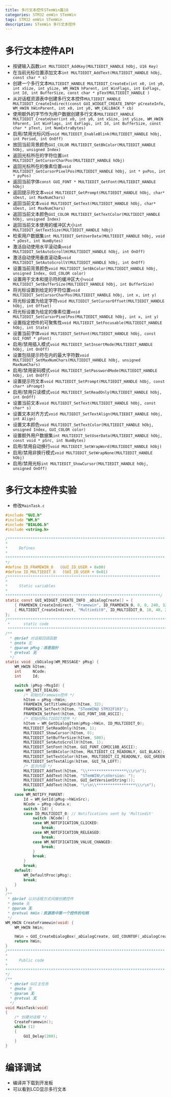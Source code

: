 ```yaml
---
title: 多行文本控件STemWin篇18
categories: STM32 emWin STemWin
tags: STM32 emWin STemWin
description: STemWin 多行文本控件
---
```

# 多行文本控件API
- 按键输入函数`int MULTIEDIT_AddKey(MULTIEDIT_HANDLE hObj, U16 Key)`
- 在当前光标位置添加文本`int MULTIEDIT_AddText(MULTIEDIT_HANDLE hObj, const char * s)`
- 创建一个多行文本`MULTIEDIT_HANDLE MULTIEDIT_CreateEx(int x0, int y0, int xSize, int ySize, WM_HWIN hParent, int WinFlags, int ExFlags, int Id, int BufferSize, const char * pTextMULTIEDIT_HANDLE )`
- 从对话框资源表中创建多行文本控件`MULTIEDIT_HANDLE MULTIEDIT_CreateIndirect(const GUI_WIDGET_CREATE_INFO* pCreateInfo, WM_HWIN hWinParent, int x0, int y0, WM_CALLBACK * cb)`
- 使用额外的字节作为用户数据创建多行文本`MULTIEDIT_HANDLE MULTIEDIT_CreateUser(int x0, int y0, int xSize, int ySize, WM_HWIN hParent, int WinFlags, int ExFlags, int Id, int BufferSize, const char * pText, int NumExtraBytes)`
- 启用/禁用光标闪烁`void MULTIEDIT_EnableBlink(MULTIEDIT_HANDLE hObj, int Period, int OnOff)`
- 放回当前背景颜色`GUI_COLOR MULTIEDIT_GetBkColor(MULTIEDIT_HANDLE hObj, unsigned Index)`
- 返回光标所在的字符位置`int MULTIEDIT_GetCursorCharPos(MULTIEDIT_HANDLE hObj)`
- 返回光标所在的像素位置`void MULTIEDIT_GetCursorPixelPos(MULTIEDIT_HANDLE hObj, int * pxPos, int * pyPos)`
- 返回当前字体`const GUI_FONT * MULTIEDIT_GetFont(MULTIEDIT_HANDLE hObj)`
- 返回提示符文本`void MULTIEDIT_GetPrompt(MULTIEDIT_HANDLE hObj, char* sDest, int MaxNumChars)`
- 返回当前文本`void MULTIEDIT_GetText(MULTIEDIT_HANDLE hObj, char* sDest, int MaxNumChars)`
- 返回当前文本颜色`GUI_COLOR MULTIEDIT_GetTextColor(MULTIEDIT_HANDLE hObj, unsigned Index)`
- 返回当前文本使用的缓冲区大小`int MULTIEDIT_GetTextSize(MULTIEDIT_HANDLE hObj)`
- 检索用户数据集`int MULTIEDIT_GetUserData(MULTIEDIT_HANDLE hObj, void * pDest, int NumBytes)`
- 激活自动使用水平滚动条`void MULTIEDIT_SetAutoScrollH(MULTIEDIT_HANDLE hObj, int OnOff)`
- 激活自动使用垂直滚动条`void MULTIEDIT_SetAutoScrollV(MULTIEDIT_HANDLE hObj, int OnOff)`
- 设置当前背景颜色`void MULTIEDIT_SetBkColor(MULTIEDIT_HANDLE hObj, unsigned Index, GUI_COLOR color)`
- 设置用于文本和提示符的缓冲区大小`void MULTIEDIT_SetBufferSize(MULTIEDIT_HANDLE hObj, int BufferSize)`
- 将光标设置到给定的字符位置`void MULTIEDIT_SetCursorCharPos(MULTIEDIT_HANDLE hObj, int x, int y)`
- 将光标设置为给定字符`void MULTIEDIT_SetCursorOffset(MULTIEDIT_HANDLE hObj, int Offset)`
- 将光标设置为给定的像素位置`void MULTIEDIT_SetCursorPixelPos(MULTIEDIT_HANDLE hObj, int x, int y)`
- 设置指定控件的可聚焦性`void MULTIEDIT_SetFocusable(MULTIEDIT_HANDLE hObj, int State)`
- 设置当前字体`void MULTIEDIT_SetFont(MULTIEDIT_HANDLE hObj, const GUI_FONT * pFont)`
- 启用/禁用插入模式`void MULTIEDIT_SetInsertMode(MULTIEDIT_HANDLE hObj, int OnOff)`
- 设置包括提示符在内的最大字符数`void MULTIEDIT_SetMaxNumChars(MULTIEDIT_HANDLE hObj, unsigned MaxNumChars)`
- 启用/禁用密码模式`void MULTIEDIT_SetPasswordMode(MULTIEDIT_HANDLE hObj, int OnOff)`
- 设置提示符文本`void MULTIEDIT_SetPrompt(MULTIEDIT_HANDLE hObj, const char* sPrompt)`
- 启用/禁用只读模式`void MULTIEDIT_SetReadOnly(MULTIEDIT_HANDLE hObj, int OnOff)`
- 设置当前文本`void MULTIEDIT_SetText(MULTIEDIT_HANDLE hObj, const char* s)`
- 设置文本对齐方式`void MULTIEDIT_SetTextAlign(MULTIEDIT_HANDLE hObj, int Align)`
- 设置文本颜色`void MULTIEDIT_SetTextColor(MULTIEDIT_HANDLE hObj, unsigned Index, GUI_COLOR color)`
- 设置额外用户数据集`int MULTIEDIT_SetUserData(MULTIEDIT_HANDLE hObj, const void * pSrc, int NumBytes)`
- 启用/禁用自动换行`void MULTIEDIT_SetWrapWord(MULTIEDIT_HANDLE hObj)`
- 启用/禁用非换行模式`void MULTIEDIT_SetWrapNone(MULTIEDIT_HANDLE hObj)`
- 启用/禁用光标`int MULTIEDIT_ShowCursor(MULTIEDIT_HANDLE hObj, unsigned OnOff)`

# 多行文本控件实验
- 修改`MainTask.c`

```c
#include "GUI.h"
#include "WM.h"
#include "DIALOG.h"
#include <string.h>

/*********************************************************************
*
*     Defines
*
**********************************************************************
*/
#define ID_FRAMEWIN_0   (GUI_ID_USER + 0x00)
#define ID_MULTIEDIT_0   (GUI_ID_USER + 0x01)
/*******************************************************************
*
*     Static variables
*
********************************************************************/
static const GUI_WIDGET_CREATE_INFO _aDialogCreate[] = {
    { FRAMEWIN_CreateIndirect, "Framewin", ID_FRAMEWIN_0, 0, 0, 240, 320, 0, 0x0, 0 },
    { MULTIEDIT_CreateIndirect, "Multiedit0", ID_MULTIEDIT_0, 10, 40, 200, 100, 0, 0x0, 0 },
};
/*******************************************************************************
 *      static code
 ******************************************************************************/
/**
  * @brief 对话框回调函数
  * @note 无
  * @param pMsg：消息指针
  * @retval 无
  */
static void _cbDialog(WM_MESSAGE* pMsg) {
    WM_HWIN hItem;
    int     NCode;
    int     Id;

    switch (pMsg->MsgId) {
    case WM_INIT_DIALOG:
        /* 初始化Framewin控件 */
        hItem = pMsg->hWin;
        FRAMEWIN_SetTitleHeight(hItem, 32);
        FRAMEWIN_SetText(hItem, "STemWIN@ STM32F103");
        FRAMEWIN_SetFont(hItem, GUI_FONT_16B_ASCII);
        /* 初始化MULTIEDIT控件 */
        hItem = WM_GetDialogItem(pMsg->hWin, ID_MULTIEDIT_0);
        MULTIEDIT_SetReadOnly(hItem, 1);
        MULTIEDIT_ShowCursor(hItem, 0);
        MULTIEDIT_SetBufferSize(hItem, 500);
        MULTIEDIT_SetAutoScrollV(hItem, 1);
        MULTIEDIT_SetFont(hItem, GUI_FONT_COMIC18B_ASCII);
        MULTIEDIT_SetBkColor(hItem, MULTIEDIT_CI_READONLY, GUI_BLACK);
        MULTIEDIT_SetTextColor(hItem, MULTIEDIT_CI_READONLY, GUI_GREEN);
        MULTIEDIT_SetTextAlign(hItem, GUI_TA_LEFT);
        /* 显示内容 */
        MULTIEDIT_AddText(hItem, "\\*****************\\\r\n");
        MULTIEDIT_AddText(hItem, "STemWIN\r\nVersion: ");
        MULTIEDIT_AddText(hItem, GUI_GetVersionString());
        MULTIEDIT_AddText(hItem, "\r\n\\*****************\\\r\n");
        break;
    case WM_NOTIFY_PARENT:
        Id = WM_GetId(pMsg->hWinSrc);
        NCode = pMsg->Data.v;
        switch (Id) {
        case ID_MULTIEDIT_0: // Notifications sent by 'Multiedit'
            switch (NCode) {
            case WM_NOTIFICATION_CLICKED:
                break;
            case WM_NOTIFICATION_RELEASED:
                break;
            case WM_NOTIFICATION_VALUE_CHANGED:
                break;
            }
            break;
        }
        break;
    default:
        WM_DefaultProc(pMsg);
        break;
    }
}
/**
 * @brief 以对话框方式间接创建控件
 * @note 无
 * @param 无
 * @retval hWin：资源表中第一个控件的句柄
 */
WM_HWIN CreateFramewin(void) {
    WM_HWIN hWin;

    hWin = GUI_CreateDialogBox(_aDialogCreate, GUI_COUNTOF(_aDialogCreate), _cbDialog, WM_HBKWIN, 0, 0);
    return hWin;
}
/*********************************************************************
*
*     Public code
*
**********************************************************************
*/
/**
  * @brief GUI主任务
  * @note 无
  * @param 无
  * @retval 无
  */
void MainTask(void)
{
    /* 创建对话框 */
    CreateFramewin();
    while (1)
    {
        GUI_Delay(200);
    }
}

```
# 编译调试
- 编译并下载到开发板
- 可以看到LCD显示多行文本